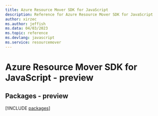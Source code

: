 ```yaml
---
title: Azure Resource Mover SDK for JavaScript
description: Reference for Azure Resource Mover SDK for JavaScript
author: xirzec
ms.author: jeffish
ms.data: 04/03/2023
ms.topic: reference
ms.devlang: javascript
ms.service: resourcemover
---
```

# Azure Resource Mover SDK for JavaScript - preview
## Packages - preview
[!INCLUDE [packages](resource-mover-index.md)]